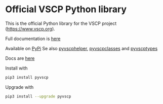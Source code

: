 # Official VSCP Python library

This is the official Python library for the VSCP project (https://www.vscp.org).

Full documentation is [here](https://docs.vscp.org/#vscphelper)

Available on [PyPi](https://pypi.org/project/pyvscp/) Se also [pyvscphelper](https://pypi.org/project/pyvscphelper/), [pyvscpclasses](https://pypi.org/project/pyvscpclasses/) and [pyvscptypes](https://pypi.org/project/pyvscptypes/)

Docs are [here](https://grodansparadis.github.io/pyvscp/) 


Install with

```bash
pip3 install pyvscp
```

Upgrade with

```bash
pip3 install --upgrade pyvscp
```



